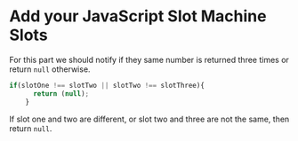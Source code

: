 # Add your JavaScript Slot Machine Slots
For this part we should notify if they same number is returned three times or return `null` otherwise.

```js
if(slotOne !== slotTwo || slotTwo !== slotThree){
      return (null);
    }
```

If slot one and two are different, or slot two and three are not the same, then return `null`.
